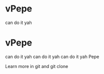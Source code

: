 # vPepe

can do it yah
# vPepe

can do it yah can do it yah can do it yah 
Pepe 

Learn more in git and git clone 
